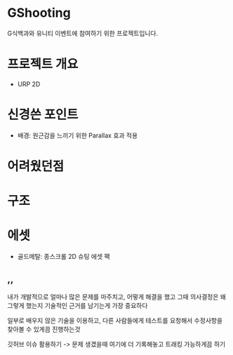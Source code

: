 # GShooting
G식백과와 유니티 이벤트에 참여하기 위한 프로젝트입니다.

# 프로젝트 개요

- URP 2D

# 신경쓴 포인트

- 배경: 원근감을 느끼기 위한 Parallax 효과 적용

# 어려웠던점

# 구조

# 에셋

- 골드메탈: 종스크롤 2D 슈팅 에셋 팩


## ,,

내가 개발적으로 얼마나 많은 문제를 마주치고, 어떻게 해결을 했고 그때 의사결정은 왜 그렇게 했는지 기술적인 근거를 남기는게 가장 중요하다

일부로 배우지 않은 기술을 이용하고, 다른 사람들에게 테스트를 요청해서 수정사항을 찾아볼 수 있게끔 진행하는것

깃허브 이슈 활용하기 -> 문제 생겼을때 여기에 더 기록해놓고 트래킹 가능하게끔 하기
